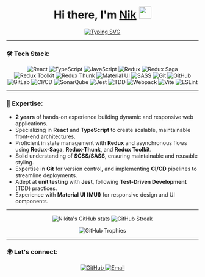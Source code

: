 <h1 align="center">Hi there, I'm <a href="https://github.com/NikitOS-1" target="_blank">Nik</a> 
<img src="https://github.com/blackcater/blackcater/raw/main/images/Hi.gif" height="32"/></h1>

<p align="center">
  <a href="https://git.io/typing-svg">
    <img src="https://readme-typing-svg.herokuapp.com?color=%2336BCF7&lines=Front-end+Engineer;Specialized+in+React,+TypeScript,+Redux;Building+High-Performance+Web+Apps" alt="Typing SVG" />
  </a>
</p>

---

### 🛠 Tech Stack:

<p align="center">
  <img src="https://img.shields.io/badge/React-20232A?style=for-the-badge&logo=react&logoColor=61DAFB" alt="React" />
  <img src="https://img.shields.io/badge/TypeScript-007ACC?style=for-the-badge&logo=typescript&logoColor=white" alt="TypeScript" />
  <img src="https://img.shields.io/badge/JavaScript-ES6-F7DF1E?style=for-the-badge&logo=javascript&logoColor=black" alt="JavaScript" />
  <img src="https://img.shields.io/badge/Redux-764ABC?style=for-the-badge&logo=redux&logoColor=white" alt="Redux" />
  <img src="https://img.shields.io/badge/Redux%20Saga-999999?style=for-the-badge&logo=redux-saga&logoColor=white" alt="Redux Saga" />
  <img src="https://img.shields.io/badge/Redux%20Toolkit-764ABC?style=for-the-badge&logo=redux&logoColor=white" alt="Redux Toolkit" />
  <img src="https://img.shields.io/badge/Redux%20Thunk-764ABC?style=for-the-badge&logo=redux&logoColor=white" alt="Redux Thunk" />
  <img src="https://img.shields.io/badge/MUI-007FFF?style=for-the-badge&logo=mui&logoColor=white" alt="Material UI" />
  <img src="https://img.shields.io/badge/SASS-CC6699?style=for-the-badge&logo=sass&logoColor=white" alt="SASS" />
  <img src="https://img.shields.io/badge/Git-F05032?style=for-the-badge&logo=git&logoColor=white" alt="Git" />
  <img src="https://img.shields.io/badge/GitHub-181717?style=for-the-badge&logo=github&logoColor=white" alt="GitHub" />
  <img src="https://img.shields.io/badge/GitLab-FCA121?style=for-the-badge&logo=gitlab&logoColor=white" alt="GitLab" />
  <img src="https://img.shields.io/badge/CI%2FCD-02569B?style=for-the-badge&logo=azure-pipelines&logoColor=white" alt="CI/CD" />
  <img src="https://img.shields.io/badge/SonarQube-4E9BCD?style=for-the-badge&logo=sonarqube&logoColor=white" alt="SonarQube" />
  <img src="https://img.shields.io/badge/Jest-C21325?style=for-the-badge&logo=jest&logoColor=white" alt="Jest" />
  <img src="https://img.shields.io/badge/TDD-EF4822?style=for-the-badge" alt="TDD" />
  <img src="https://img.shields.io/badge/Webpack-8DD6F9?style=for-the-badge&logo=webpack&logoColor=black" alt="Webpack" />
  <img src="https://img.shields.io/badge/Vite-646CFF?style=for-the-badge&logo=vite&logoColor=white" alt="Vite" />
  <img src="https://img.shields.io/badge/ESLint-4B32C3?style=for-the-badge&logo=eslint&logoColor=white" alt="ESLint" />
</p>

---

### 🧠 Expertise:

- **2 years** of hands-on experience building dynamic and responsive web applications.
- Specializing in **React** and **TypeScript** to create scalable, maintainable front-end architectures.
- Proficient in state management with **Redux** and asynchronous flows using **Redux-Saga**, **Redux-Thunk**, and **Redux Toolkit**.
- Solid understanding of **SCSS/SASS**, ensuring maintainable and reusable styling.
- Expertise in **Git** for version control, and implementing **CI/CD** pipelines to streamline deployments.
- Adept at **unit testing** with **Jest**, following **Test-Driven Development** (TDD) practices.
- Experience with **Material UI (MUI)** for responsive design and UI components.

---
<p align="center">
  <img src="https://github-readme-stats.vercel.app/api?username=NikitOS-1&show_icons=true&theme=radical" alt="Nikita's GitHub stats" />
  <img src="https://github-readme-streak-stats.herokuapp.com/?user=NikitOS-1&theme=radical" alt="GitHub Streak" float="right"/>
  </p>

<p align="center">
  <img src="https://github-profile-trophy.vercel.app/?username=NikitOS-1&theme=radical&no-frame=true&row=1" alt="GitHub Trophies" />
</p>

---

### 🌍 Let's connect:

<p align="center">
  <a href="https://github.com/NikitOS-1" target="_blank">
    <img src="https://img.shields.io/badge/GitHub-181717?style=for-the-badge&logo=github&logoColor=white" alt="GitHub" />
  </a>
  <a href="mailto:crusssader@icloud.com" target="_blank">
    <img src="https://img.shields.io/badge/Email-D14836?style=for-the-badge&logo=gmail&logoColor=white" alt="Email" />
  </a>
</p>
